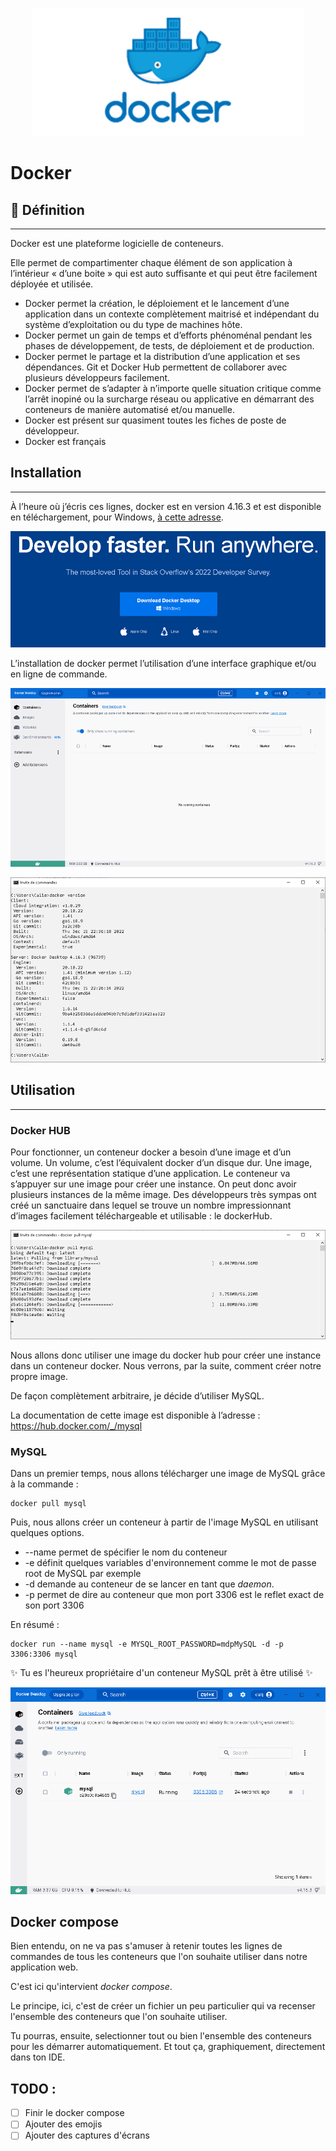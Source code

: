 <div style="text-align: center;">

![dockerlogo.png](img/dockerlogo.png)

</div>

# Docker


## :speech_balloon: Définition

-------------

Docker est une plateforme logicielle de conteneurs.

Elle permet de compartimenter chaque élément de son application à l’intérieur « d’une boite » qui est auto suffisante et qui peut être facilement déployée et utilisée.
- Docker permet la création, le déploiement et le lancement d’une application dans un contexte complètement maitrisé et indépendant du système d’exploitation ou du type de machines hôte.
- Docker permet un gain de temps et d’efforts phénoménal pendant les phases de développement, de tests, de déploiement et de production.
- Docker permet le partage et la distribution d’une application et ses dépendances. Git et Docker Hub permettent de collaborer avec plusieurs développeurs facilement.
- Docker permet de s’adapter à n’importe quelle situation critique comme l’arrêt inopiné ou la surcharge réseau ou applicative en démarrant des conteneurs de manière automatisé et/ou manuelle.
- Docker est présent sur quasiment toutes les fiches de poste de développeur.
- Docker est français

## Installation

---------------

À l’heure où j’écris ces lignes, docker est en version 4.16.3 et est disponible en téléchargement, pour Windows, [à cette adresse](https://desktop.docker.com/win/main/amd64/Docker%20Desktop%20Installer.exe?utm_source=docker&utm_medium=webreferral&utm_campaign=dd-smartbutton&utm_location=module).

<div style="text-align: center;">

![dockertelechargement.png](img/dockertelechargement.png)
</div>

L’installation de docker permet l’utilisation d’une interface graphique et/ou en ligne de commande.

<div style="text-align: center;">

![dockerinterfacegraphique.png](img/dockerinterfacegraphique.png)

![dockerversion.png](img/dockerversion.png)
</div>

## Utilisation

-----------

### Docker HUB

Pour fonctionner, un conteneur docker a besoin d’une image et d’un volume.
Un volume, c’est l’équivalent docker d’un disque dur.
Une image, c’est une représentation statique d’une application.
Le conteneur va s’appuyer sur une image pour créer une instance. On peut donc avoir plusieurs instances de la même image.
Des développeurs très sympas ont créé un sanctuaire dans lequel se trouve un nombre impressionnant d’images facilement téléchargeable et utilisable : le dockerHub.

<div style="text-align: center;">

![dockerpullmysql.png](img/dockerpullmysql.png)
</div>

Nous allons donc utiliser une image du docker hub pour créer une instance dans un conteneur docker. Nous verrons, par la suite, comment créer notre propre image.

De façon complètement arbitraire, je décide d’utiliser MySQL.

La documentation de cette image est disponible à l’adresse : https://hub.docker.com/_/mysql

### MySQL

Dans un premier temps, nous allons télécharger une image de MySQL grâce à la commande :
        
    docker pull mysql
 
Puis, nous allons créer un conteneur à partir de l'image MySQL en utilisant quelques options.

- --name permet de spécifier le nom du conteneur
- -e définit quelques variables d'environnement comme le mot de passe root de MySQL par exemple
- -d demande au conteneur de se lancer en tant que _daemon_.
- -p permet de dire au conteneur que mon port 3306 est le reflet exact de son port 3306

En résumé :

    docker run --name mysql -e MYSQL_ROOT_PASSWORD=mdpMySQL -d -p 3306:3306 mysql

:sparkles: Tu es l'heureux propriétaire d'un conteneur MySQL prêt à être utilisé :sparkles:

<div style="text-align: center;">

![dockerconteneurs.png](img/dockerconteneurs.png)
</div>

## Docker compose

Bien entendu, on ne va pas s'amuser à retenir toutes les lignes de commandes de tous les conteneurs que l'on souhaite utiliser dans notre application web.

C'est ici qu'intervient *docker compose*.

Le principe, ici, c'est de créer un fichier un peu particulier qui va recenser l'ensemble des conteneurs que l'on souhaite utiliser.

Tu pourras, ensuite, selectionner tout ou bien l'ensemble des conteneurs pour les démarrer automatiquement. Et tout ça, graphiquement, directement dans ton IDE.

## TODO :
- [ ] Finir le docker compose
- [ ] Ajouter des emojis
- [ ] Ajouter des captures d'écrans